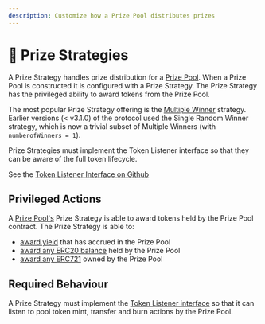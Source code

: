 ```yaml
---
description: Customize how a Prize Pool distributes prizes
---
```


# 💸 Prize Strategies

A Prize Strategy handles prize distribution for a [Prize Pool](../prize-pool/).  When a Prize Pool is constructed it is configured with a Prize Strategy.  The Prize Strategy has the privileged ability to award tokens from the Prize Pool.

The most popular Prize Strategy offering is the [Multiple Winner](multiple-winners.md) strategy. Earlier versions \(&lt; v3.1.0\) of the protocol used the Single Random Winner strategy, which is now a trivial subset of Multiple Winners \(with `numberofWinners = 1`\).

Prize Strategies must implement the Token Listener interface so that they can be aware of the full token lifecycle.

See the [Token Listener Interface on Github](https://github.com/pooltogether/token-listener-interface)

## Privileged Actions

A [Prize Pool's](../prize-pool/) Prize Strategy is able to award tokens held by the Prize Pool contract. The Prize Strategy is able to:

* [award yield](../prize-pool/#awarding-yield) that has accrued in the Prize Pool
* [award any ERC20 balance](../prize-pool/#awarding-erc-20-s) held by the Prize Pool
* [award any ERC721](../prize-pool/#awarding-erc-721-s-nfts) owned by the Prize Pool

## Required Behaviour

A Prize Strategy must implement the [Token Listener interface](https://github.com/pooltogether/token-listener-interface) so that it can listen to pool token mint, transfer and burn actions by the Prize Pool.

